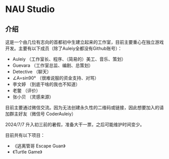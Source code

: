 # NAU Studio

## 介绍
这是一个由几位有志向的首都初中生建立起来的工作室，目前主要重心在独立游戏开发。主要有以下成员（除了Auleiy全都没有Github账号）：
- Auleiy （工作室长、程序、（简易的）美工、音乐、策划）
- Guevara （工作室总监、编剧、总策划）
- Detective （聊天）
- ∠A=sin90° （很难说服的资金支持、对骂）
- 李文婷 （到底干啥的我也不知道）
- 老鳖 （评价）
- 张小贝 （灵感来源）

目前主要通过微信交流。因为无法创建永久性的二维码或链接，因此想要加入的请加群主好友（微信号 CoderAuleiy）

2024/7/7 升入初三前的暑假，准备大干一票，之后可能维护时间变少。

目前共有以下项目：
- 《逃离管哥 Escape Guan》
- 《Turtle Game》
